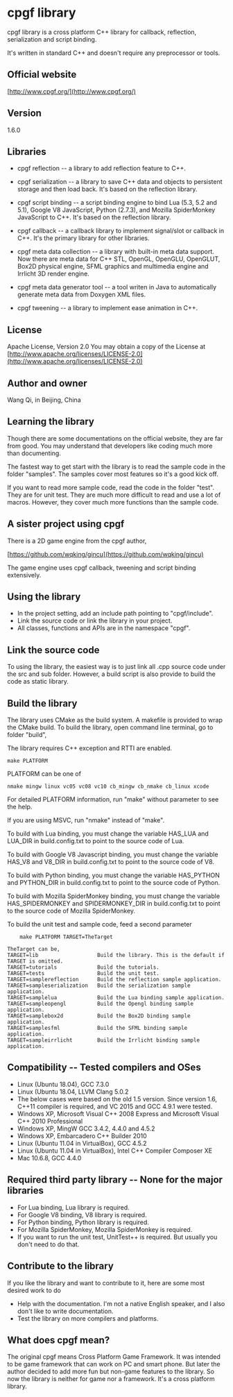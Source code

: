# cpgf library

cpgf library is a cross platform C++ library for callback, reflection, serialization and script binding.

It's written in standard C++ and doesn't require any preprocessor or tools.

## Official website
[http://www.cpgf.org/](http://www.cpgf.org/)

## Version
1.6.0
		
## Libraries

* cpgf reflection -- a library to add reflection feature to C++.

* cpgf serialization -- a library to save C++ data and objects to persistent storage
	and then load back. It's based on the reflection library.

* cpgf script binding -- a script binding engine to bind Lua (5.3, 5.2 and 5.1),
	Google V8 JavaScript, Python (2.7.3), and Mozilla SpiderMonkey JavaScript to C++.
	It's based on the reflection library.

* cpgf callback -- a callback library to implement signal/slot or callback in C++.
		It's the primary library for other libraries.

* cpgf meta data collection -- a library with built-in meta data support.
		Now there are meta data for C++ STL, OpenGL, OpenGLU, OpenGLUT,
		Box2D physical engine, SFML graphics and multimedia engine and Irrlicht
		3D render engine.

* cpgf meta data generator tool -- a tool writen in Java to automatically generate
		meta data from Doxygen XML files.

* cpgf tweening -- a library to implement ease animation in C++.
	
## License
Apache License, Version 2.0
You may obtain a copy of the License at
[http://www.apache.org/licenses/LICENSE-2.0](http://www.apache.org/licenses/LICENSE-2.0)

## Author and owner
Wang Qi, in Beijing, China

## Learning the library
Though there are some documentations on the official website, they are far from good.
You may understand that developers like coding much more than documenting.

The fastest way to get start with the library is to read the sample code
in the folder "samples".
The samples cover most features so it's	a good kick off.

If you want to read more sample code, read the code in the folder "test".
They are for unit test. They are much more difficult to read and
use a lot of macros.
However, they cover much more functions than the sample code.

## A sister project using cpgf
There is a 2D game engine from the cpgf author,

[https://github.com/wqking/gincu](https://github.com/wqking/gincu)

The game engine uses cpgf callback, tweening and script binding extensively.
	
## Using the library
* In the project setting, add an include path pointing to "cpgf/include".
* Link the source code or link the library in your project.	
* All classes, functions and APIs are in the namespace "cpgf".

## Link the source code
To using the library, the easiest way is to just link all .cpp source code
under the src and sub folder.
However, a build script is also provide to build the code as static library.

## Build the library
The library uses CMake as the build system.
A makefile is provided to wrap the CMake build.
To build the library, open command line terminal, go to folder "build",

The library requires C++ exception and RTTI are enabled.

```	
make PLATFORM
```
		
PLATFORM can be one of

	nmake mingw linux vc05 vc08 vc10 cb_mingw cb_nmake cb_linux xcode
		
For detailed PLATFORM information, run "make" without parameter to see the help.
	
If you are using MSVC, run "nmake" instead of "make".

To build with Lua binding, you must change the variable HAS_LUA and LUA_DIR
in build.config.txt to point to the source code of Lua.
	
To build with Google V8 Javascript binding, you must change the variable HAS_V8 and V8_DIR
in build.config.txt to point to the source code of V8.

To build with Python binding, you must change the variable HAS_PYTHON and PYTHON_DIR
in build.config.txt to point to the source code of Python.
	
To build with Mozilla SpiderMonkey binding, you must change the variable HAS_SPIDERMONKEY and SPIDERMONKEY_DIR
in build.config.txt to point to the source code of Mozilla SpiderMonkey.

To build the unit test and sample code, feed a second parameter

```	
	make PLATFORM TARGET=TheTarget
```

	TheTarget can be,
	TARGET=lib                   Build the library. This is the default if TARGET is omitted.
	TARGET=tutorials             Build the tutorials.
	TARGET=tests                 Build the unit test.
	TARGET=samplereflection      Build the reflection sample application.
	TARGET=sampleserialization   Build the serialization sample application.
	TARGET=samplelua             Build the Lua binding sample application.
	TARGET=sampleopengl          Build the Opengl binding sample application.
	TARGET=samplebox2d           Build the Box2D binding sample application.
	TARGET=samplesfml            Build the SFML binding sample application.
	TARGET=sampleirrlicht        Build the Irrlicht binding sample application.

## Compatibility -- Tested compilers and OSes
* Linux (Ubuntu 18.04), GCC 7.3.0
* Linux (Ubuntu 18.04, LLVM Clang 5.0.2
* The below cases were based on the old 1.5 version. Since version 1.6, C++11 compiler is required, and VC 2015 and GCC 4.9.1 were tested.
* Windows XP, Microsoft Visual C++ 2008 Express and Microsoft Visual C++ 2010 Professional
* Windows XP, MingW GCC 3.4.2, 4.4.0 and 4.5.2
* Windows XP, Embarcadero C++ Builder 2010
* Linux (Ubuntu 11.04 in VirtualBox), GCC 4.5.2
* Linux (Ubuntu 11.04 in VirtualBox), Intel C++ Compiler Composer XE
* Mac 10.6.8, GCC 4.4.0
	
## Required third party library -- None for the major libraries
* For Lua binding, Lua library is required.
* For Google V8 binding, V8 library is required.
* For Python binding, Python library is required.
* For Mozilla SpiderMonkey, Mozilla SpiderMonkey is required.
* If you want to run the unit test, UnitTest++ is required.
	But usually you don't need to do that.

## Contribute to the library
If you like the library and want to contribute to it, here are some most
desired work to do
* Help with the documentation. I'm not a native English speaker, and
	I also don't like to write documentation. 
* Test the library on more compilers and platforms.

## What does cpgf mean?
The original cpgf means Cross Platform Game Framework.
It was intended	to be game framework that can work on PC and smart phone.
But later the author decided to add more fun but non-game features to the library.
So now the library is neither for game nor a framework.
It's a cross platform library.

